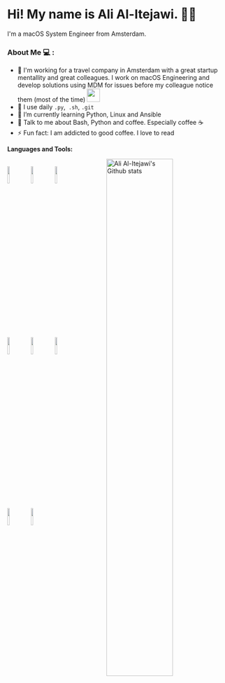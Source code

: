 <h1 align="left">Hi! My name is Ali Al-Itejawi. 👋🤓</h2>
<p align="left">I'm a macOS System Engineer from Amsterdam.</p>


### About Me 💻 :
- 🏦 I'm working for a travel company in Amsterdam with a great startup mentallity and great colleagues. I work on macOS Engineering and develop solutions using MDM for issues before my colleague notice them (most of the time)
      <img src="https://media.giphy.com/media/WUlplcMpOCEmTGBtBW/giphy.gif" width="30">
- 🤔 I use daily ```.py```,``` .sh```, ```.git```
- 🌱 I’m currently learning Python, Linux and Ansible
- 💬 Talk to me about Bash, Python and coffee. Especially coffee ☕
- ⚡ Fun fact: I am addicted to good coffee. I love to read

**Languages and Tools:** 

<!-- Your github readme stats
You can use this api: https://github.com/anuraghazra/github-readme-stats
-->
<p>
  <a href="https://github.com/Alitejawi?tab=repositories">
    <img width="55%" align="right" alt="Ali Al-Itejawi's Github stats" src="https://github-readme-stats.vercel.app/api?username=alitejawi&show_icons=true&hide_border=true" />
  </a>
  
  <!-- Your languages and tools. Be careful with the alignment. 
  You can use this sites to get logos: https://www.vectorlogo.zone or https://simpleicons.org/
  -->
  <br />
    <code><img width="10%" src="https://www.vectorlogo.zone/logos/gnu_bash/gnu_bash-ar21.svg"></code>
    <code><img width="10%" src="https://www.vectorlogo.zone/logos/python/python-ar21.svg"></code>
    <code><img width="10%" src="https://www.vectorlogo.zone/logos/git-scm/git-scm-ar21.svg"></code>
    <br />
    <code><img width="10%" src="https://www.vectorlogo.zone/logos/mysql/mysql-ar21.svg"></code>
    <code><img width="10%" src="https://www.vectorlogo.zone/logos/jamf/jamf-ar21.svg"></code> 
    <code><img width="10%" src="https://www.vectorlogo.zone/logos/centos/centos-ar21.svg"></code>
    <br />
    <code><img width="10%" src="https://www.vectorlogo.zone/logos/puppet/puppet-ar21.svg"></code>
    <code><img width="10%" src="https://www.vectorlogo.zone/logos/apple/apple-ar21.svg"></code>
</p>

